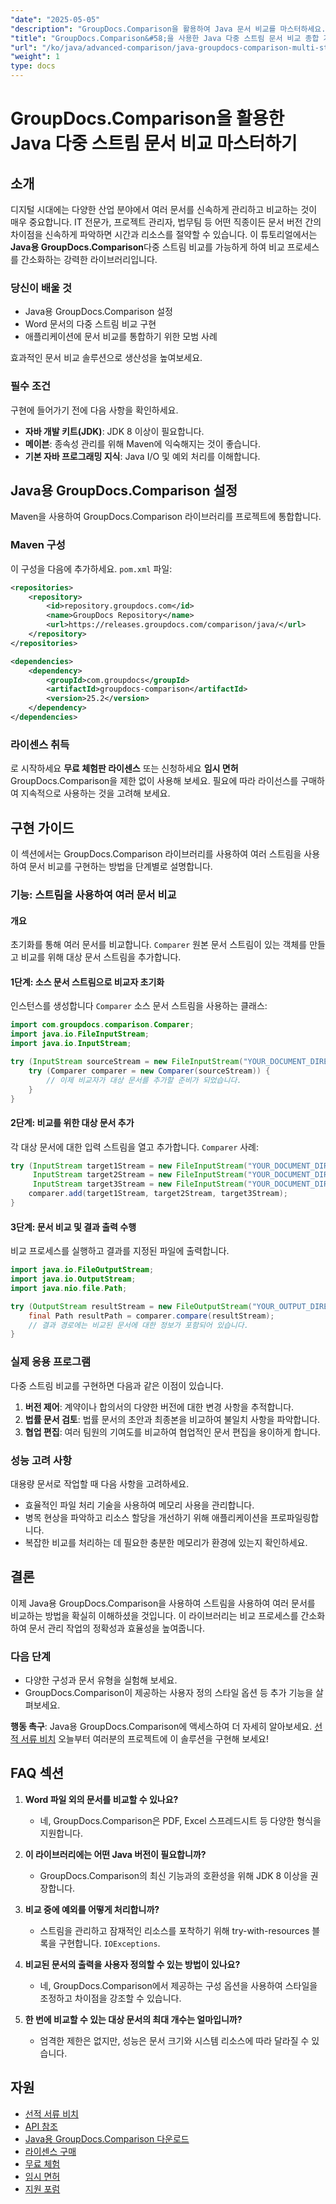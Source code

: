 ```yaml
---
"date": "2025-05-05"
"description": "GroupDocs.Comparison을 활용하여 Java 문서 비교를 마스터하세요. 스트림을 활용하여 여러 문서를 효율적으로 비교하고 생산성을 높이는 방법을 알아보세요."
"title": "GroupDocs.Comparison&#58;을 사용한 Java 다중 스트림 문서 비교 종합 가이드"
"url": "/ko/java/advanced-comparison/java-groupdocs-comparison-multi-stream-document-guide/"
"weight": 1
type: docs
---
```

# GroupDocs.Comparison을 활용한 Java 다중 스트림 문서 비교 마스터하기

## 소개

디지털 시대에는 다양한 산업 분야에서 여러 문서를 신속하게 관리하고 비교하는 것이 매우 중요합니다. IT 전문가, 프로젝트 관리자, 법무팀 등 어떤 직종이든 문서 버전 간의 차이점을 신속하게 파악하면 시간과 리소스를 절약할 수 있습니다. 이 튜토리얼에서는 **Java용 GroupDocs.Comparison**다중 스트림 비교를 가능하게 하여 비교 프로세스를 간소화하는 강력한 라이브러리입니다.

### 당신이 배울 것
- Java용 GroupDocs.Comparison 설정
- Word 문서의 다중 스트림 비교 구현
- 애플리케이션에 문서 비교를 통합하기 위한 모범 사례

효과적인 문서 비교 솔루션으로 생산성을 높여보세요.

### 필수 조건

구현에 들어가기 전에 다음 사항을 확인하세요.
- **자바 개발 키트(JDK)**: JDK 8 이상이 필요합니다.
- **메이븐**: 종속성 관리를 위해 Maven에 익숙해지는 것이 좋습니다.
- **기본 자바 프로그래밍 지식**: Java I/O 및 예외 처리를 이해합니다.

## Java용 GroupDocs.Comparison 설정

Maven을 사용하여 GroupDocs.Comparison 라이브러리를 프로젝트에 통합합니다.

### Maven 구성
이 구성을 다음에 추가하세요. `pom.xml` 파일:

```xml
<repositories>
    <repository>
        <id>repository.groupdocs.com</id>
        <name>GroupDocs Repository</name>
        <url>https://releases.groupdocs.com/comparison/java/</url>
    </repository>
</repositories>

<dependencies>
    <dependency>
        <groupId>com.groupdocs</groupId>
        <artifactId>groupdocs-comparison</artifactId>
        <version>25.2</version>
    </dependency>
</dependencies>
```

### 라이센스 취득
로 시작하세요 **무료 체험판 라이센스** 또는 신청하세요 **임시 면허** GroupDocs.Comparison을 제한 없이 사용해 보세요. 필요에 따라 라이선스를 구매하여 지속적으로 사용하는 것을 고려해 보세요.

## 구현 가이드

이 섹션에서는 GroupDocs.Comparison 라이브러리를 사용하여 여러 스트림을 사용하여 문서 비교를 구현하는 방법을 단계별로 설명합니다.

### 기능: 스트림을 사용하여 여러 문서 비교

#### 개요
초기화를 통해 여러 문서를 비교합니다. `Comparer` 원본 문서 스트림이 있는 객체를 만들고 비교를 위해 대상 문서 스트림을 추가합니다.

#### 1단계: 소스 문서 스트림으로 비교자 초기화
인스턴스를 생성합니다 `Comparer` 소스 문서 스트림을 사용하는 클래스:

```java
import com.groupdocs.comparison.Comparer;
import java.io.FileInputStream;
import java.io.InputStream;

try (InputStream sourceStream = new FileInputStream("YOUR_DOCUMENT_DIRECTORY/SOURCE_WORD")) {
    try (Comparer comparer = new Comparer(sourceStream)) {
        // 이제 비교자가 대상 문서를 추가할 준비가 되었습니다.
    }
}
```

#### 2단계: 비교를 위한 대상 문서 추가
각 대상 문서에 대한 입력 스트림을 열고 추가합니다. `Comparer` 사례:

```java
try (InputStream target1Stream = new FileInputStream("YOUR_DOCUMENT_DIRECTORY/TARGET1_WORD"),
     InputStream target2Stream = new FileInputStream("YOUR_DOCUMENT_DIRECTORY/TARGET2_WORD"),
     InputStream target3Stream = new FileInputStream("YOUR_DOCUMENT_DIRECTORY/TARGET3_WORD")) {
    comparer.add(target1Stream, target2Stream, target3Stream);
}
```

#### 3단계: 문서 비교 및 결과 출력 수행
비교 프로세스를 실행하고 결과를 지정된 파일에 출력합니다.

```java
import java.io.FileOutputStream;
import java.io.OutputStream;
import java.nio.file.Path;

try (OutputStream resultStream = new FileOutputStream("YOUR_OUTPUT_DIRECTORY/CompareMultipleDocumentsResult")) {
    final Path resultPath = comparer.compare(resultStream);
    // 결과 경로에는 비교된 문서에 대한 정보가 포함되어 있습니다.
}
```

### 실제 응용 프로그램

다중 스트림 비교를 구현하면 다음과 같은 이점이 있습니다.
1. **버전 제어**: 계약이나 합의서의 다양한 버전에 대한 변경 사항을 추적합니다.
2. **법률 문서 검토**: 법률 문서의 초안과 최종본을 비교하여 불일치 사항을 파악합니다.
3. **협업 편집**: 여러 팀원의 기여도를 비교하여 협업적인 문서 편집을 용이하게 합니다.

### 성능 고려 사항
대용량 문서로 작업할 때 다음 사항을 고려하세요.
- 효율적인 파일 처리 기술을 사용하여 메모리 사용을 관리합니다.
- 병목 현상을 파악하고 리소스 할당을 개선하기 위해 애플리케이션을 프로파일링합니다.
- 복잡한 비교를 처리하는 데 필요한 충분한 메모리가 환경에 있는지 확인하세요.

## 결론

이제 Java용 GroupDocs.Comparison을 사용하여 스트림을 사용하여 여러 문서를 비교하는 방법을 확실히 이해하셨을 것입니다. 이 라이브러리는 비교 프로세스를 간소화하여 문서 관리 작업의 정확성과 효율성을 높여줍니다.

### 다음 단계
- 다양한 구성과 문서 유형을 실험해 보세요.
- GroupDocs.Comparison이 제공하는 사용자 정의 스타일 옵션 등 추가 기능을 살펴보세요.

**행동 촉구**: Java용 GroupDocs.Comparison에 액세스하여 더 자세히 알아보세요. [선적 서류 비치](https://docs.groupdocs.com/comparison/java/) 오늘부터 여러분의 프로젝트에 이 솔루션을 구현해 보세요!

## FAQ 섹션

1. **Word 파일 외의 문서를 비교할 수 있나요?**
   - 네, GroupDocs.Comparison은 PDF, Excel 스프레드시트 등 다양한 형식을 지원합니다.

2. **이 라이브러리에는 어떤 Java 버전이 필요합니까?**
   - GroupDocs.Comparison의 최신 기능과의 호환성을 위해 JDK 8 이상을 권장합니다.

3. **비교 중에 예외를 어떻게 처리합니까?**
   - 스트림을 관리하고 잠재적인 리소스를 포착하기 위해 try-with-resources 블록을 구현합니다. `IOExceptions`.

4. **비교된 문서의 출력을 사용자 정의할 수 있는 방법이 있나요?**
   - 네, GroupDocs.Comparison에서 제공하는 구성 옵션을 사용하여 스타일을 조정하고 차이점을 강조할 수 있습니다.

5. **한 번에 비교할 수 있는 대상 문서의 최대 개수는 얼마입니까?**
   - 엄격한 제한은 없지만, 성능은 문서 크기와 시스템 리소스에 따라 달라질 수 있습니다.

## 자원
- [선적 서류 비치](https://docs.groupdocs.com/comparison/java/)
- [API 참조](https://reference.groupdocs.com/comparison/java/)
- [Java용 GroupDocs.Comparison 다운로드](https://releases.groupdocs.com/comparison/java/)
- [라이센스 구매](https://purchase.groupdocs.com/buy)
- [무료 체험](https://releases.groupdocs.com/comparison/java/)
- [임시 면허](https://purchase.groupdocs.com/temporary-license/)
- [지원 포럼](https://forum.groupdocs.com/c/comparison)